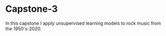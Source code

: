 # Capstone-3
In this capstone I apply unsupervised learning models to rock music from the 1950's-2020.
